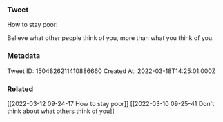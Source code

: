 ### Tweet
How to stay poor:

Believe what other people think of you, more than what you think of you.

### Metadata
Tweet ID: 1504826211410886660
Created At: 2022-03-18T14:25:01.000Z

### Related
[[2022-03-12 09-24-17 How to stay poor]]
[[2022-03-10 09-25-41 Don't think about what others think of you]]

